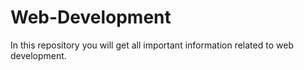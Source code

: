# Web-Development
In this repository you will get all important information related to web development.
